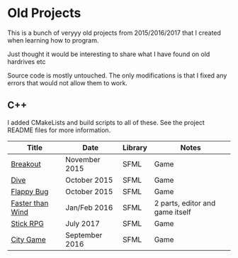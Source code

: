 # Old Projects

This is a bunch of veryyy old projects from 2015/2016/2017 that I created when learning how to program.

Just thought it would be interesting to share what I have found on old hardrives etc

Source code is mostly untouched. The only modifications is that I fixed any errors that would not allow them to work.

## C++

I added CMakeLists and build scripts to all of these. See the project README files for more information.

| Title                                                                                    | Date          | Library | Notes |
|------------------------------------------------------------------------------------------|---------------|---------|-------|
| [Breakout](https://github.com/Hopson97/Ancient-Projects/tree/master/c%2B%2B/breakout)    | November 2015 | SFML    | Game  |
| [Dive](https://github.com/Hopson97/Ancient-Projects/tree/master/c%2B%2B/dive)            | October 2015  | SFML    | Game  |
| [Flappy Bug](https://github.com/Hopson97/Ancient-Projects/tree/master/c%2B%2B/flappy-bug) | October 2015  | SFML    | Game  |
| [Faster than Wind](https://github.com/Hopson97/Ancient-Projects/tree/master/c%2B%2B/faster-than-wind) | Jan/Feb 2016| SFML | 2 parts, editor and game itself|
| [Stick RPG](https://github.com/Hopson97/Ancient-Projects/tree/master/c%2B%2B/stick-rpg)| July 2017 | SFML | Game |
| [City Game](https://github.com/Hopson97/Ancient-Projects/tree/master/c%2B%2B/city-game)| September 2016 | SFML | Game |

